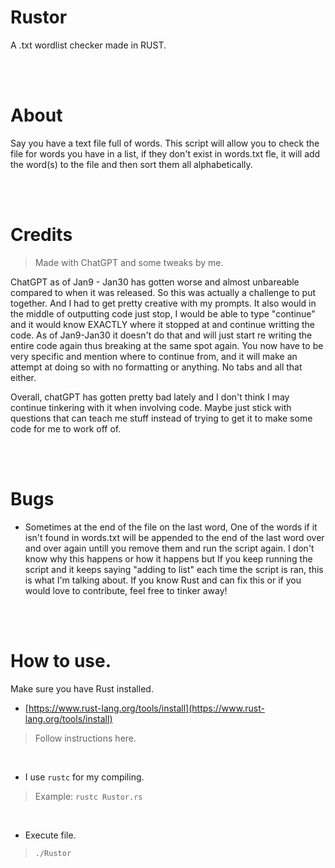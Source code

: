 # Rustor
A .txt wordlist checker made in RUST. 

<br />
<br />

# About
Say you have a text file full of words. This script will allow you to check the file for words you have in a list, if they don't exist in words.txt fle, it will add the word(s) to the file and then sort them all alphabetically.

<br />
<br />

# Credits
> Made with ChatGPT and some tweaks by me.

ChatGPT as of Jan9 - Jan30 has gotten worse and almost unbareable compared to when it was released. So this was actually a challenge to put together. And I had to get pretty creative with my prompts. It also would in the middle of outputting code just stop, I would be able to type "continue" and it would know EXACTLY where it stopped at and continue writting the code. As of Jan9-Jan30 it doesn't do that and will just start re writing the entire code again thus breaking at the same spot again. You now have to be very specific and mention where to continue from, and it will make an attempt at doing so with no formatting or anything. No tabs and all that either.

Overall, chatGPT has gotten pretty bad lately and I don't think I may continue tinkering with it when involving code. Maybe just stick with questions that can teach me stuff instead of trying to get it to make some code for me to work off of.



<br />
<br />

# Bugs
- Sometimes at the end of the file on the last word, One of the words if it isn't found in words.txt will be appended to the end of the last word over and over again untill you remove them and run the script again. I don't know why this happens or how it happens but If you keep running the script and it keeps saying "adding <word> to list" each time the script is ran, this is what I'm talking about. If you know Rust and can fix this or if you would love to contribute, feel free to tinker away!


<br />
<br />

# How to use.
Make sure you have Rust installed.
- [https://www.rust-lang.org/tools/install](https://www.rust-lang.org/tools/install)
> Follow instructions here.

<br />

- I use `rustc` for my compiling.
> Example: `rustc Rustor.rs`

<br />

- Execute file.
> `./Rustor`
